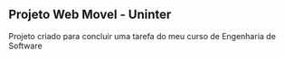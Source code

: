 ## Projeto Web Movel - Uninter
Projeto criado para concluir uma tarefa do meu curso de Engenharia de Software
